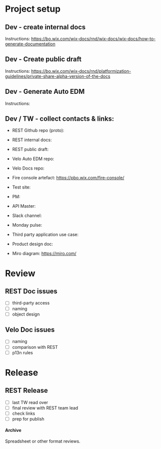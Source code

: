 # Project setup

## Dev - create internal docs

Instructions:
https://bo.wix.com/wix-docs/rnd/wix-docs/wix-docs/how-to-generate-documentation

## Dev - Create public draft

Instructions:
https://bo.wix.com/wix-docs/rnd/platformization-guidelines/private-share-alpha-version-of-the-docs

## Dev - Generate Auto EDM

Instructions:


## Dev / TW - collect contacts & links:

 - REST Github repo (proto):
 - REST internal docs:
 - REST public draft:

 - Velo Auto EDM repo:
 - Velo Docs repo:

 - Fire console artefact: https://pbo.wix.com/fire-console/
 - Test site:

 - PM:
 - API Master:
 - Slack channel:
 - Monday pulse:

 - Third party application use case:
 - Product design doc:
 - Miro diagram: https://miro.com/

# Review

## REST Doc issues
- [ ] third-party access
- [ ] naming
- [ ] object design

## Velo Doc issues
- [ ] naming
- [ ] comparison with REST
- [ ] p13n rules

# Release

## REST Release
 - [ ] last TW read over
 - [ ] final review with REST team lead
 - [ ] check links
 - [ ] prep for publish

#### Archive

Spreadsheet or other format reviews.
